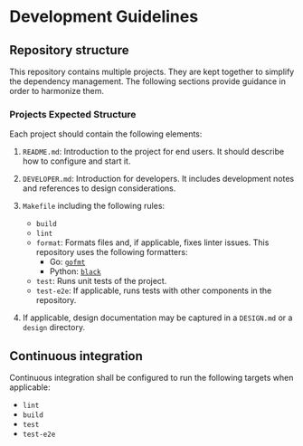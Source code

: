 # Development Guidelines

## Repository structure

This repository contains multiple projects. They are kept together to simplify the dependency management. The following sections provide guidance in order to harmonize them.

### Projects Expected Structure

Each project should contain the following elements:

1. `README.md`: Introduction to the project for end users. It should describe how to configure and start it.

1. `DEVELOPER.md`: Introduction for developers. It includes development notes and references to design considerations.

1. `Makefile` including the following rules:
    - `build`
    - `lint`
    - `format`: Formats files and, if applicable, fixes linter issues. This repository uses the following formatters:
      - Go: [`gofmt`](https://pkg.go.dev/cmd/gofmt)
      - Python: [`black`](https://github.com/psf/black)
    - `test`: Runs unit tests of the project.
    - `test-e2e`: If applicable, runs tests with other components in the repository.

1. If applicable, design documentation may be captured in a `DESIGN.md` or a `design` directory.

## Continuous integration

Continuous integration shall be configured to run the following targets when applicable:
- `lint`
- `build`
- `test`
- `test-e2e`
